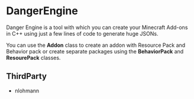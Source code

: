 # DangerEngine
Danger Engine is a tool with which you can create your Minecraft Add-ons in C++ using just a few lines of code to generate huge JSONs.

You can use the **Addon** class to create an addon with Resource Pack and Behavior pack or create separate packages using the **BehaviorPack** and **ResourePack** classes.

## ThirdParty
- nlohmann
